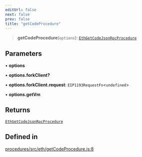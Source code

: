 ```yaml
---
editUrl: false
next: false
prev: false
title: "getCodeProcedure"
---
```


> **getCodeProcedure**(`options`): [`EthGetCodeJsonRpcProcedure`](/reference/tevm/procedures/type-aliases/ethgetcodejsonrpcprocedure/)

## Parameters

• **options**

• **options.forkClient?**

• **options.forkClient.request**: `EIP1193RequestFn`\<`undefined`\>

• **options.getVm**

## Returns

[`EthGetCodeJsonRpcProcedure`](/reference/tevm/procedures/type-aliases/ethgetcodejsonrpcprocedure/)

## Defined in

[procedures/src/eth/getCodeProcedure.js:8](https://github.com/evmts/tevm-monorepo/blob/main/packages/procedures/src/eth/getCodeProcedure.js#L8)
